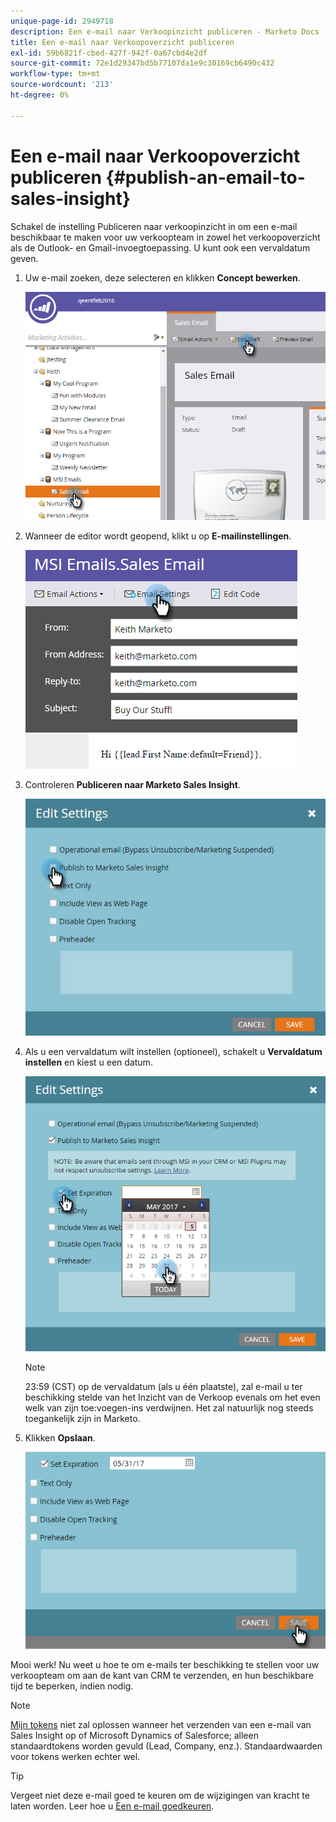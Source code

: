 ```yaml
---
unique-page-id: 2949718
description: Een e-mail naar Verkoopinzicht publiceren - Marketo Docs - Productdocumentatie
title: Een e-mail naar Verkoopoverzicht publiceren
exl-id: 59b6821f-cbed-427f-942f-0a67cbd4e2df
source-git-commit: 72e1d29347bd5b77107da1e9c30169cb6490c432
workflow-type: tm+mt
source-wordcount: '213'
ht-degree: 0%

---
```


# Een e-mail naar Verkoopoverzicht publiceren {#publish-an-email-to-sales-insight}

Schakel de instelling Publiceren naar verkoopinzicht in om een e-mail beschikbaar te maken voor uw verkoopteam in zowel het verkoopoverzicht als de Outlook- en Gmail-invoegtoepassing. U kunt ook een vervaldatum geven.

1. Uw e-mail zoeken, deze selecteren en klikken **Concept bewerken**.

   ![](assets/one.png)

1. Wanneer de editor wordt geopend, klikt u op **E-mailinstellingen**.

   ![](assets/two.png)

1. Controleren **Publiceren naar Marketo Sales Insight**.

   ![](assets/three.png)

1. Als u een vervaldatum wilt instellen (optioneel), schakelt u **Vervaldatum instellen** en kiest u een datum.

   ![](assets/four.png)

   >[!NOTE]
   >
   >23:59 (CST) op de vervaldatum (als u één plaatste), zal e-mail u ter beschikking stelde van het Inzicht van de Verkoop evenals om het even welk van zijn toe:voegen-ins verdwijnen. Het zal natuurlijk nog steeds toegankelijk zijn in Marketo.

1. Klikken **Opslaan**.

   ![](assets/five.png)

Mooi werk! Nu weet u hoe te om e-mails ter beschikking te stellen voor uw verkoopteam om aan de kant van CRM te verzenden, en hun beschikbare tijd te beperken, indien nodig.

>[!NOTE]
>
>[Mijn tokens](/help/marketo/product-docs/core-marketo-concepts/programs/tokens/understanding-my-tokens-in-a-program.md) niet zal oplossen wanneer het verzenden van een e-mail van Sales Insight op of Microsoft Dynamics of Salesforce; alleen standaardtokens worden gevuld (Lead, Company, enz.). Standaardwaarden voor tokens werken echter wel.

>[!TIP]
>
>Vergeet niet deze e-mail goed te keuren om de wijzigingen van kracht te laten worden. Leer hoe u [Een e-mail goedkeuren](/help/marketo/product-docs/email-marketing/general/creating-an-email/approve-an-email.md).
